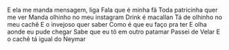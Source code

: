 E ela me manda mensagem, liga
Fala que é minha fã
Toda patricinha quer me ver
Manda olhinho no meu instagram
Drink é macallan
Tá de olhinho no meu cachê
E o invejoso quer saber
Como é que eu faço pra ter
E olha aonde eu pude chegar
Sabe que eu tô em outro patamar
Passei de Velar
E o cachê tá igual do Neymar